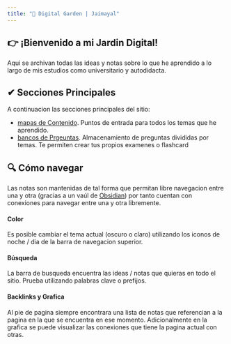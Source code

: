 ```yaml
---
title: "🌲 Digital Garden | Jaimayal"
---
```

## 👉 ¡Bienvenido a mi Jardin Digital!
Aqui se archivan todas las ideas y notas sobre lo que he aprendido a lo largo de mis estudios como universitario y autodidacta.
## ✔ Secciones Principales
A continuacion las secciones principales del sitio:
- [mapas de Contenido](mocs/mapas.md). Puntos de entrada para todos los temas que he aprendido. 
- [bancos de Prgeuntas](banks/bancos.md). Almacenamiento de preguntas divididas por temas. Te permiten crear tus propios examenes o flashcard
## 🔍 Cómo navegar
Las notas son mantenidas de tal forma que permitan libre navegacion entre una y otra (gracias a un vaúl de [Obsidian](https://obsidian.md/)) por tanto cuentan con conexiones para navegar entre una y otra libremente.
#### Color
Es posible cambiar el tema actual (oscuro o claro) utilizando los iconos de noche / dia de la barra de navegacion superior.

#### Búsqueda
La barra de busqueda encuentra las ideas / notas que quieras en todo el sitio. Prueba utilizando palabras clave o prefijos.

#### Backlinks y Grafica
Al pie de pagina siempre encontrara una lista de notas que referencian a la pagina en la que se encuentra en ese momento. Adicionalmente en la grafica se puede visualizar las conexiones que tiene la pagina actual con otras.

